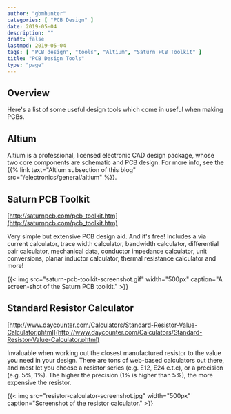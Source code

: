 ```yaml
---
author: "gbmhunter"
categories: [ "PCB Design" ]
date: 2019-05-04
description: ""
draft: false
lastmod: 2019-05-04
tags: [ "PCB design", "tools", "Altium", "Saturn PCB Toolkit" ]
title: "PCB Design Tools"
type: "page"
---
```


## Overview

Here's a list of some useful design tools which come in useful when making PCBs.

## Altium

Altium is a professional, licensed electronic CAD design package, whose two core components are schematic and PCB design. For more info, see the {{% link text="Altium subsection of this blog" src="/electronics/general/altium" %}}.

## Saturn PCB Toolkit

[http://saturnpcb.com/pcb_toolkit.htm](http://saturnpcb.com/pcb_toolkit.htm)

Very simple but extensive PCB design aid. And it's free! Includes a via current calculator, trace width calculator, bandwidth calculator, differential pair calculator, mechanical data, conductor impedance calculator, unit conversions, planar inductor calculator, thermal resistance calculator and more!

{{< img src="saturn-pcb-toolkit-screenshot.gif" width="500px" caption="A screen-shot of the Saturn PCB toolkit." >}}

## Standard Resistor Calculator

[http://www.daycounter.com/Calculators/Standard-Resistor-Value-Calculator.phtml](http://www.daycounter.com/Calculators/Standard-Resistor-Value-Calculator.phtml)

Invaluable when working out the closest manufactured resistor to the value you need in your design. There are tons of web-based calculators out there, and most let you choose a resistor series (e.g. E12, E24 e.t.c), or a precision (e.g. 5%, 1%). The higher the precision (1% is higher than 5%), the more expensive the resistor.

{{< img src="resistor-calculator-screenshot.jpg" width="500px" caption="Screenshot of the resistor calculator." >}}
